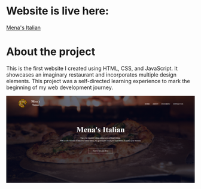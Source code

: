 # Website is live here:

[Mena's Italian](https://mena-ibrahim.github.io/Mena-s-Italian/)

# About the project

This is the first website I created using HTML, CSS, and JavaScript. It showcases an imaginary restaurant and incorporates multiple design elements. This project was a self-directed learning experience to mark the beginning of my web development journey.

<p align="center">
    <img src="Screenshots/1.png" alt="App Screenshot">
</p>
